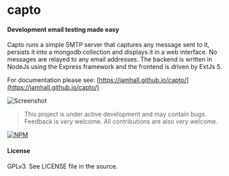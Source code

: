 # capto

#### Development email testing made easy

Capto runs a simple SMTP server that captures any message sent to it, persists it into a mongodb collection and displays it in a web interface. No messages are relayed to any email addresses. The backend is written in NodeJs using the Express framework and the frontend is driven by ExtJs 5.

For documentation please see: [https://jamhall.github.io/capto/](https://jamhall.github.io/capto/)

![Screenshot](https://raw.githubusercontent.com/jamhall/capto/master/docs/screenshots/screenshot.png)

> This project is under active development and may contain bugs. Feedback is very welcome. All contributions are also very welcome.

[![NPM](https://nodei.co/npm/capto.png)](https://nodei.co/npm/capto/)

#### License

GPLv3. See LICENSE file in the source.
